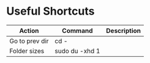 # Useful Shortcuts

| Action | Command | Description |
| --- | --- | --- |
| Go to prev dir | cd - | |
| Folder sizes | sudo du -xhd 1 | |
